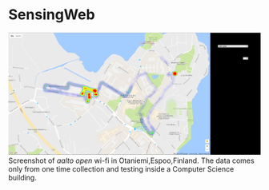 # SensingWeb

![Screenshot](screenshot.png)
Screenshot of *aalto open* wi-fi in Otaniemi,Espoo,Finland. The data comes only from one time collection and testing inside a Computer Science building.
